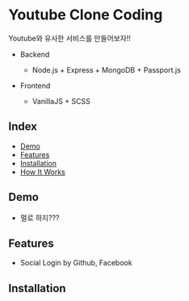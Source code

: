 # Youtube Clone Coding

Youtube와 유사한 서비스를 만들어보자!!

- Backend
  - Node.js + Express + MongoDB + Passport.js

- Frontend
  - VanillaJS + SCSS

## Index

- [Demo](#demo)
- [Features](#features)
- [Installation](#installation)
- [How It Works](#how-it-works)

## Demo<a name="demo"></a>

- 멀로 하지???

## Features<a name="features"></a>

- Social Login by Github, Facebook

## Installation<a name="installation"></a>

```bash
```
